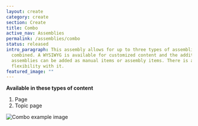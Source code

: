 ```yaml
---
layout: create
category: create
section: Create
title: Combo
active_nav: Assemblies
permalink: /assemblies/combo
status: released
intro_paragraph: This assembly allows for up to three types of assemblies to be
  combined. A WYSIWYG is available for customized content and the additional
  assemblies can be added as manual items or assembly items. There is a lot of
  flexibility with it.
featured_image: ""
---
```

**Available in these types of content**

1. Page
2. Topic page

![Combo example image](/design-manual/assets/uploads/combo-example.png)
